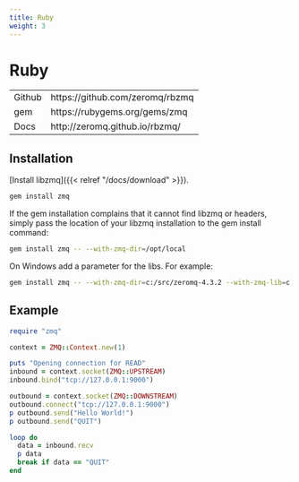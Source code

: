 ```yaml
---
title: Ruby
weight: 3
---
```


# Ruby

<table>
<tr><td>Github</td><td>https://github.com/zeromq/rbzmq</td></tr>
<tr><td>gem</td><td>https://rubygems.org/gems/zmq</td></tr>
<tr><td>Docs</td><td>http://zeromq.github.io/rbzmq/</td></tr>
<table>

## Installation

[Install libzmq]({{< relref "/docs/download" >}}).

```bash
gem install zmq
```

If the gem installation complains that it cannot find libzmq or headers, simply pass the location of your libzmq installation to the gem install command:

```bash
gem install zmq -- --with-zmq-dir=/opt/local
```

On Windows add a parameter for the libs. For example:

```bash
gem install zmq -- --with-zmq-dir=c:/src/zeromq-4.3.2 --with-zmq-lib=c:/src/zeromq-4.3.2/src/.libs
```

## Example

```ruby
require "zmq"

context = ZMQ::Context.new(1)

puts "Opening connection for READ"
inbound = context.socket(ZMQ::UPSTREAM)
inbound.bind("tcp://127.0.0.1:9000")

outbound = context.socket(ZMQ::DOWNSTREAM)
outbound.connect("tcp://127.0.0.1:9000")
p outbound.send("Hello World!")
p outbound.send("QUIT")

loop do
  data = inbound.recv
  p data
  break if data == "QUIT"
end
```
